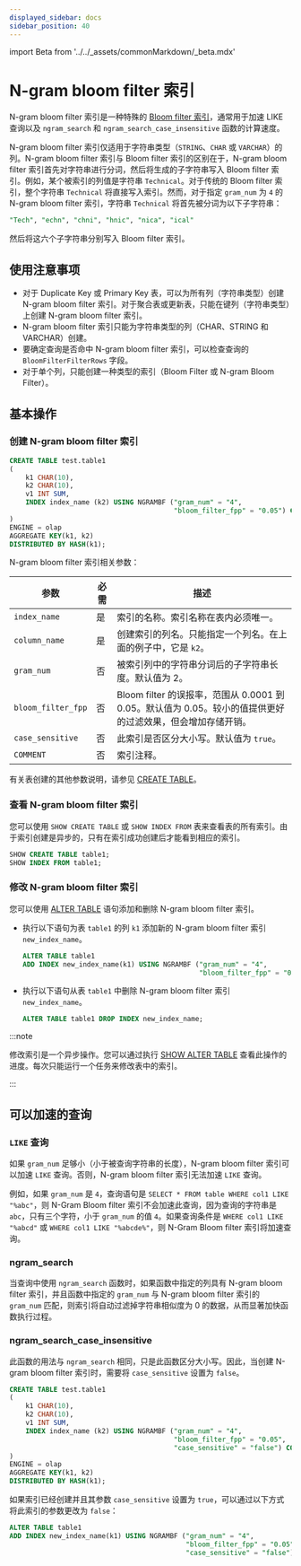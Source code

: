 ```yaml
---
displayed_sidebar: docs
sidebar_position: 40
---
```


import Beta from '../../_assets/commonMarkdown/_beta.mdx'

# N-gram bloom filter 索引

<Beta />

N-gram bloom filter 索引是一种特殊的 [Bloom filter 索引](./Bloomfilter_index.md)，通常用于加速 LIKE 查询以及 `ngram_search` 和 `ngram_search_case_insensitive` 函数的计算速度。

N-gram bloom filter 索引仅适用于字符串类型（`STRING`、`CHAR` 或 `VARCHAR`）的列。N-gram bloom filter 索引与 Bloom filter 索引的区别在于，N-gram bloom filter 索引首先对字符串进行分词，然后将生成的子字符串写入 Bloom filter 索引。例如，某个被索引的列值是字符串 `Technical`。对于传统的 Bloom filter 索引，整个字符串 `Technical` 将直接写入索引。然而，对于指定 `gram_num` 为 `4` 的 N-gram bloom filter 索引，字符串 `Technical` 将首先被分词为以下子字符串：

```sql
"Tech", "echn", "chni", "hnic", "nica", "ical"
```

然后将这六个子字符串分别写入 Bloom filter 索引。

## 使用注意事项

- 对于 Duplicate Key 或 Primary Key 表，可以为所有列（字符串类型）创建 N-gram bloom filter 索引。对于聚合表或更新表，只能在键列（字符串类型）上创建 N-gram bloom filter 索引。
- N-gram bloom filter 索引只能为字符串类型的列（CHAR、STRING 和 VARCHAR）创建。
- 要确定查询是否命中 N-gram bloom filter 索引，可以检查查询的 `BloomFilterFilterRows` 字段。
- 对于单个列，只能创建一种类型的索引（Bloom Filter 或 N-gram Bloom Filter）。

## 基本操作

### 创建 N-gram bloom filter 索引

```SQL
CREATE TABLE test.table1
(
    k1 CHAR(10),
    k2 CHAR(10),
    v1 INT SUM,
    INDEX index_name (k2) USING NGRAMBF ("gram_num" = "4",
                                         "bloom_filter_fpp" = "0.05") COMMENT ''
)
ENGINE = olap
AGGREGATE KEY(k1, k2)
DISTRIBUTED BY HASH(k1);

```

N-gram bloom filter 索引相关参数：

| **参数**          | **必需**   | **描述**                                                      |
| ---------------- | ---------- | ------------------------------------------------------------ |
| `index_name`       | 是         | 索引的名称。索引名称在表内必须唯一。                          |
| `column_name`      | 是         | 创建索引的列名。只能指定一个列名。在上面的例子中，它是 `k2`。 |
| `gram_num`         | 否         | 被索引列中的字符串分词后的子字符串长度。默认值为 2。          |
| `bloom_filter_fpp` | 否         | Bloom filter 的误报率，范围从 0.0001 到 0.05。默认值为 0.05。较小的值提供更好的过滤效果，但会增加存储开销。 |
| `case_sensitive`   | 否         | 此索引是否区分大小写。默认值为 `true`。                      |
| `COMMENT`          | 否         | 索引注释。                                                   |

有关表创建的其他参数说明，请参见 [CREATE TABLE](../../sql-reference/sql-statements/table_bucket_part_index/CREATE_TABLE.md)。

### 查看 N-gram bloom filter 索引

您可以使用 `SHOW CREATE TABLE` 或 `SHOW INDEX FROM` 表来查看表的所有索引。由于索引创建是异步的，只有在索引成功创建后才能看到相应的索引。

```SQL
SHOW CREATE TABLE table1;
SHOW INDEX FROM table1;
```

### 修改 N-gram bloom filter 索引

您可以使用 [ALTER TABLE](../../sql-reference/sql-statements/table_bucket_part_index/ALTER_TABLE.md) 语句添加和删除 N-gram bloom filter 索引。

- 执行以下语句为表 `table1` 的列 `k1` 添加新的 N-gram bloom filter 索引 `new_index_name`。

  ```SQL
  ALTER TABLE table1 
  ADD INDEX new_index_name(k1) USING NGRAMBF ("gram_num" = "4", 
                                              "bloom_filter_fpp" = "0.05") COMMENT '';
  ```

- 执行以下语句从表 `table1` 中删除 N-gram bloom filter 索引 `new_index_name`。

  ```SQL
  ALTER TABLE table1 DROP INDEX new_index_name;
  ```

:::note

修改索引是一个异步操作。您可以通过执行 [SHOW ALTER TABLE](../../sql-reference/sql-statements/table_bucket_part_index/SHOW_ALTER.md) 查看此操作的进度。每次只能运行一个任务来修改表中的索引。

:::

## 可以加速的查询

### `LIKE` 查询

如果 `gram_num` 足够小（小于被查询字符串的长度），N-gram bloom filter 索引可以加速 `LIKE` 查询。否则，N-gram bloom filter 索引无法加速 `LIKE` 查询。

例如，如果 `gram_num` 是 `4`，查询语句是 `SELECT * FROM table WHERE col1 LIKE "%abc"`，则 N-Gram Bloom filter 索引不会加速此查询，因为查询的字符串是 `abc`，只有三个字符，小于 `gram_num` 的值 `4`。如果查询条件是 `WHERE col1 LIKE "%abcd"` 或 `WHERE col1 LIKE "%abcde%"`，则 N-Gram Bloom filter 索引将加速查询。

### ngram_search

当查询中使用 `ngram_search` 函数时，如果函数中指定的列具有 N-gram bloom filter 索引，并且函数中指定的 `gram_num` 与 N-gram bloom filter 索引的 `gram_num` 匹配，则索引将自动过滤掉字符串相似度为 0 的数据，从而显著加快函数执行过程。

### ngram_search_case_insensitive

此函数的用法与 `ngram_search` 相同，只是此函数区分大小写。因此，当创建 N-gram bloom filter 索引时，需要将 `case_sensitive` 设置为 `false`。

```SQL
CREATE TABLE test.table1
(
    k1 CHAR(10),
    k2 CHAR(10),
    v1 INT SUM,
    INDEX index_name (k2) USING NGRAMBF ("gram_num" = "4",
                                         "bloom_filter_fpp" = "0.05",
                                         "case_sensitive" = "false") COMMENT ''
)
ENGINE = olap
AGGREGATE KEY(k1, k2)
DISTRIBUTED BY HASH(k1);
```

如果索引已经创建并且其参数 `case_sensitive` 设置为 `true`，可以通过以下方式将此索引的参数更改为 `false`：

```SQL
ALTER TABLE table1 
ADD INDEX new_index_name(k1) USING NGRAMBF ("gram_num" = "4", 
                                            "bloom_filter_fpp" = "0.05",
                                            "case_sensitive" = "false") COMMENT '';
```